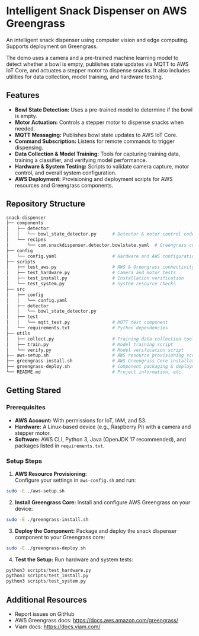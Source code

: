 # Intelligent Snack Dispenser on AWS Greengrass

An intelligent snack dispenser using computer vision and edge computing. Supports deployment on Greengrass. 

The demo uses a camera and a pre-trained machine learning model to detect whether a bowl is empty, publishes state updates via MQTT to AWS IoT Core, and actuates a stepper motor to dispense snacks. It also includes utilities for data collection, model training, and hardware testing.

## Features

- **Bowl State Detection:** Uses a pre-trained model to determine if the bowl is empty.
- **Motor Actuation:** Controls a stepper motor to dispense snacks when needed.
- **MQTT Messaging:** Publishes bowl state updates to AWS IoT Core.
- **Command Subscription:** Listens for remote commands to trigger dispensing.
- **Data Collection & Model Training:** Tools for capturing training data, training a classifier, and verifying model performance.
- **Hardware & System Testing:** Scripts to validate camera capture, motor control, and overall system configuration.
- **AWS Deployment:** Provisioning and deployment scripts for AWS resources and Greengrass components.

## Repository Structure
```bash
snack-dispenser
├── components
│   ├── detector
│   │   └── bowl_state_detector.py      # Detector & motor control code
│   └── recipes
│       └── com.snackdispenser.detector.bowlstate.yaml  # Greengrass component recipe
├── config
│   └── config.yaml                     # Hardware and AWS configuration
├── scripts
│   ├── test_aws.py                     # AWS & Greengrass connectivity tests
│   ├── test_hardware.py                # Camera and motor tests
│   ├── test_install.py                 # Installation verification
│   └── test_system.py                  # System resource checks
├── src
│   ├── config
│   │   └── config.yaml                 
│   ├── detector
│   │   └── bowl_state_detector.py      
│   ├── test
│   │   └── mqtt_test.py                # MQTT test component
│   └── requirements.txt                # Python dependencies
├── utils
│   ├── collect.py                      # Training data collection tool
│   ├── train.py                        # Model training script
│   └── verify.py                       # Model verification script
├── aws-setup.sh                        # AWS resource provisioning script
├── greengrass-install.sh               # AWS Greengrass Core installation script
├── greengrass-deploy.sh                # Component packaging & deployment script
└── README.md                           # Project information, etc.
```

## Getting Stared

### Prerequisites

- **AWS Account:** With permissions for IoT, IAM, and S3.
- **Hardware:** A Linux‑based device (e.g., Raspberry Pi) with a camera and stepper motor.
- **Software:** AWS CLI, Python 3, Java (OpenJDK 17 recommended), and packages listed in `requirements.txt`.

### Setup Steps

1. **AWS Resource Provisioning:**  
Configure your settings in `aws-config.sh` and run:
```bash
sudo -E ./aws-setup.sh
```

2. **Install Greengrass Core:**
Install and configure AWS Greengrass on your device:
```bash
sudo -E ./greengrass-install.sh
```

3. **Deploy the Component:**
Package and deploy the snack dispenser component to your Greengrass core:
```bash
sudo -E ./greengrass-deploy.sh
```

4. **Test the Setup:**
Run hardware and system tests:
```python
python3 scripts/test_hardware.py
python3 scripts/test_install.py
python3 scripts/test_system.py
```

## Additional Resources

- Report issues on GitHub
- AWS Greengrass docs: https://docs.aws.amazon.com/greengrass/
- Viam docs: https://docs.viam.com/